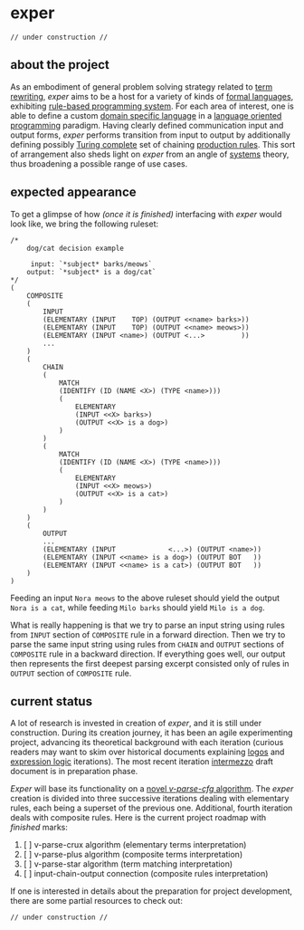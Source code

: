 # exper

    // under construction //

## about the project

As an embodiment of general problem solving strategy related to [term rewriting](https://en.wikipedia.org/wiki/Rewriting), *exper* aims to be a host for a variety of kinds of [formal languages](https://en.wikipedia.org/wiki/Formal_language), exhibiting [rule-based programming system](https://en.wikipedia.org/wiki/Rule-based_system). For each area of interest, one is able to define a custom [domain specific language](https://en.wikipedia.org/wiki/Domain-specific_language) in a [language oriented programming](https://en.wikipedia.org/wiki/Language-oriented_programming) paradigm. Having clearly defined communication input and output forms, *exper* performs transition from input to output by additionally defining possibly [Turing complete](https://en.wikipedia.org/wiki/Turing_completeness) set of chaining [production rules](https://en.wikipedia.org/wiki/Production_(computer_science)). This sort of arrangement also sheds light on *exper* from an angle of [systems](https://en.wikipedia.org/wiki/System) theory, thus broadening a possible range of use cases.

## expected appearance

To get a glimpse of how *(once it is finished)* interfacing with *exper* would look like, we bring the following ruleset:

    /*
        dog/cat decision example
        
         input: `*subject* barks/meows`
        output: `*subject* is a dog/cat`
    */
    (
        COMPOSITE
        (
            INPUT
            (ELEMENTARY (INPUT    TOP) (OUTPUT <<name> barks>))
            (ELEMENTARY (INPUT    TOP) (OUTPUT <<name> meows>))
            (ELEMENTARY (INPUT <name>) (OUTPUT <...>         ))
            ...
        )
        (
            CHAIN
            (
                MATCH
                (IDENTIFY (ID (NAME <X>) (TYPE <name>)))
                (
                    ELEMENTARY
                    (INPUT <<X> barks>)
                    (OUTPUT <<X> is a dog>)
                )
            )
            (
                MATCH
                (IDENTIFY (ID (NAME <X>) (TYPE <name>)))
                (
                    ELEMENTARY
                    (INPUT <<X> meows>)
                    (OUTPUT <<X> is a cat>)
                )
            )
        )
        (
            OUTPUT
            ...
            (ELEMENTARY (INPUT             <...>) (OUTPUT <name>))
            (ELEMENTARY (INPUT <<name> is a dog>) (OUTPUT BOT   ))
            (ELEMENTARY (INPUT <<name> is a cat>) (OUTPUT BOT   ))
        )
    )
    
Feeding an input `Nora meows` to the above ruleset should yield the output `Nora is a cat`, while feeding `Milo barks` should yield `Milo is a dog`.

What is really happening is that we try to parse an input string using rules from `INPUT` section of `COMPOSITE` rule in a forward direction. Then we try to parse the same input string using rules from `CHAIN` and `OUTPUT` sections of `COMPOSITE` rule in a backward direction. If everything goes well, our output then represents the first deepest parsing excerpt consisted only of rules in `OUTPUT` section of `COMPOSITE` rule.

## current status

A lot of research is invested in creation of *exper*, and it is still under construction. During its creation journey, it has been an agile experimenting project, advancing its theoretical background with each iteration (curious readers may want to skim over historical documents explaining [logos](history/aug-2019-logos.md) and [expression logic](history/aug-2021-expression-logic.md) iterations). The most recent iteration [intermezzo](intermezzo.md) draft document is in preparation phase.

*Exper* will base its functionality on a [novel *v-parse-cfg* algorithm](https://github.com/contrast-zone/v-parse-cfg). The *exper* creation is divided into three successive iterations dealing with elementary rules, each being a superset of the previous one. Additional, fourth iteration deals with composite rules. Here is the current project roadmap with *finished* marks:

1. [ ] v-parse-crux algorithm (elementary terms interpretation)
2. [ ] v-parse-plus algorithm (composite terms interpretation)
3. [ ] v-parse-star algorithm (term matching interpretation)
4. [ ] input-chain-output connection (composite rules interpretation)

If one is interested in details about the preparation for project development, there are some partial resources to check out:

    // under construction //

